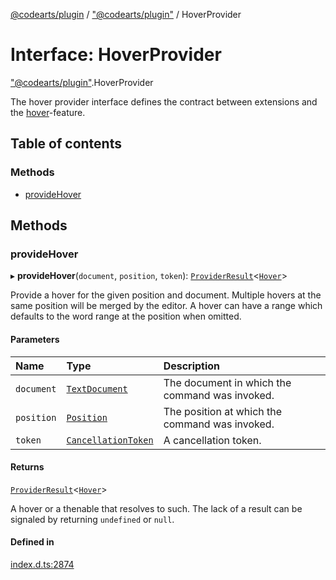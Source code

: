 [@codearts/plugin](../README.md) / ["@codearts/plugin"](../modules/_codearts_plugin_.md) / HoverProvider

# Interface: HoverProvider

["@codearts/plugin"](../modules/_codearts_plugin_.md).HoverProvider

The hover provider interface defines the contract between extensions and
the [hover](https://code.visualstudio.com/docs/editor/intellisense)-feature.

## Table of contents

### Methods

- [provideHover](codearts_plugin_.HoverProvider.md#providehover)

## Methods

### provideHover

▸ **provideHover**(`document`, `position`, `token`): [`ProviderResult`](../modules/_codearts_plugin_.md#providerresult)<[`Hover`](../classes/codearts_plugin_.Hover.md)\>

Provide a hover for the given position and document. Multiple hovers at the same
position will be merged by the editor. A hover can have a range which defaults
to the word range at the position when omitted.

#### Parameters

| Name | Type | Description |
| :------ | :------ | :------ |
| `document` | [`TextDocument`](codearts_plugin_.TextDocument.md) | The document in which the command was invoked. |
| `position` | [`Position`](../classes/codearts_plugin_.Position.md) | The position at which the command was invoked. |
| `token` | [`CancellationToken`](codearts_plugin_.CancellationToken.md) | A cancellation token. |

#### Returns

[`ProviderResult`](../modules/_codearts_plugin_.md#providerresult)<[`Hover`](../classes/codearts_plugin_.Hover.md)\>

A hover or a thenable that resolves to such. The lack of a result can be
signaled by returning `undefined` or `null`.

#### Defined in

[index.d.ts:2874](https://github.com/huaweicloud/cloudide-plugin-api/blob/03b481c/index.d.ts#L2874)

